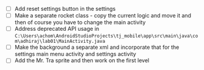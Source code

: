 - [ ] Add reset settings button in the settings
- [ ] Make a separate rocket class - copy the current logic and move it and then of course you have to change the main activity
- [ ] Address deprecated API usage in `C:\Users\achom\AndroidStudioProjects\tj_mobile\app\src\main\java\com\adhiraj\lab01\MainActivity.java`
- [ ] Make the background a separate xml and incorporate that for the settings main menu activity and settings activity
- [ ] Add the Mr. Tra sprite and then work on the first level